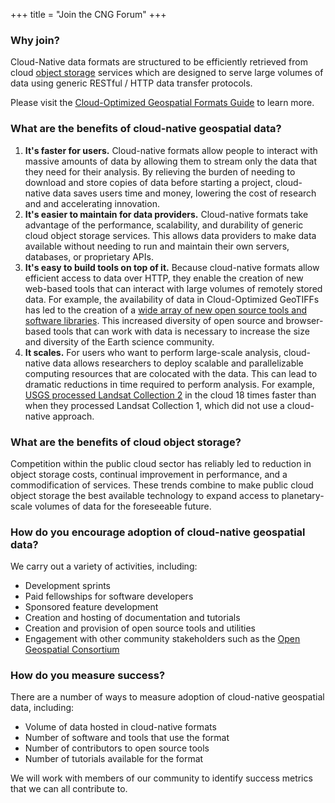 +++
title = "Join the CNG Forum"
+++

### Why join?
Cloud-Native data formats are structured to be efficiently retrieved from cloud [object storage](https://en.wikipedia.org/wiki/Object_storage) services which are designed to serve large volumes of data using generic RESTful / HTTP data transfer protocols.

Please visit the [Cloud-Optimized Geospatial Formats Guide](https://guide.cloudnativegeo.org) to learn more.

### What are the benefits of cloud-native geospatial data?
1. **It's faster for users.** Cloud-native formats allow people to interact with massive amounts of data by allowing them to stream only the data that they need for their analysis. By relieving the burden of needing to download and store copies of data before starting a project, cloud-native data saves users time and money, lowering the cost of research and and accelerating innovation.
2. **It's easier to maintain for data providers.** Cloud-native formats take advantage of the performance, scalability, and durability of generic cloud object storage services. This allows data providers to make data available without needing to run and maintain their own servers, databases, or proprietary APIs. 
3. **It's easy to build tools on top of it.** Because cloud-native formats allow efficient access to data over HTTP, they enable the creation of new web-based tools that can interact with large volumes of remotely stored data. For example, the availability of data in Cloud-Optimized GeoTIFFs has led to the creation of a [wide array of new open source tools and software libraries](https://www.cogeo.org/#implementations). This increased diversity of open source and browser-based tools that can work with data is necessary to increase the size and diversity of the Earth science community.
4. **It scales.** For users who want to perform large-scale analysis, cloud-native data allows researchers to deploy scalable and parallelizable computing resources that are colocated with the data. This can lead to dramatic reductions in time required to perform analysis. For example, [USGS processed Landsat Collection 2](https://www.usgs.gov/news/eros-releases-collection-2-boosting-cloud-access-accuracy-value-landsat-archive) in the cloud 18 times faster than when they processed Landsat Collection 1, which did not use a cloud-native approach.

### What are the benefits of cloud object storage?
Competition within the public cloud sector has reliably led to reduction in object storage costs, continual improvement in performance, and a commodification of services. These trends combine to make public cloud object storage the best available technology to expand access to planetary-scale volumes of data for the foreseeable future.

### How do you encourage adoption of cloud-native geospatial data?
We carry out a variety of activities, including:

- Development sprints
- Paid fellowships for software developers
- Sponsored feature development
- Creation and hosting of documentation and tutorials
- Creation and provision of open source tools and utilities
- Engagement with other community stakeholders such as the [Open Geospatial Consortium](https://ogc.org)

### How do you measure success?
There are a number of ways to measure adoption of cloud-native geospatial data, including:

- Volume of data hosted in cloud-native formats
- Number of software and tools that use the format
- Number of contributors to open source tools
- Number of tutorials available for the format

We will work with members of our community to identify success metrics that we can all contribute to.